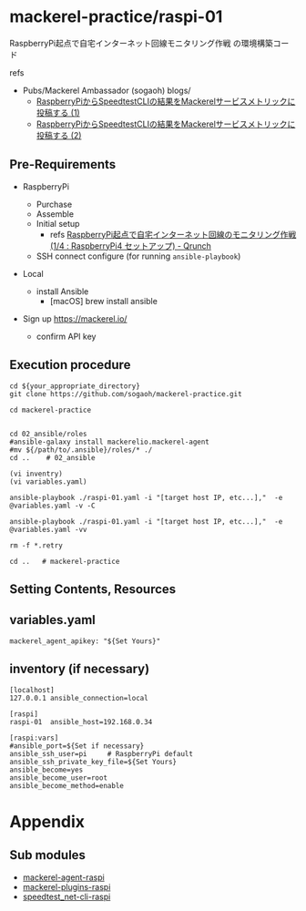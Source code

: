 # mackerel-practice/raspi-01 

RaspberryPi起点で自宅インターネット回線モニタリング作戦 の環境構築コード

refs 
- Pubs/Mackerel Ambassador (sogaoh) blogs/
    - [RaspberryPiからSpeedtestCLIの結果をMackerelサービスメトリックに投稿する (1)](https://esa-pages.io/p/sharing/6641/posts/798/a519fa8de990076c0ed8.html) 
    - [RaspberryPiからSpeedtestCLIの結果をMackerelサービスメトリックに投稿する (2)](https://esa-pages.io/p/sharing/6641/posts/799/7749ccbd8d0d242b410b.html)
    

## Pre-Requirements
- RaspberryPi 
    - Purchase
    - Assemble
    - Initial setup
        - refs [RaspberryPi起点で自宅インターネット回線のモニタリング作戦 (1/4 : RaspberryPi4 セットアップ) - Qrunch](https://qrunch.net/@sogaoh/entries/h4u7lYcCtrOx24Fo)
    - SSH connect configure (for running `ansible-playbook`)

- Local 
    - install Ansible
        - [macOS] brew install ansible

- Sign up https://mackerel.io/
    - confirm API key 


## Execution procedure
```
cd ${your_appropriate_directory}
git clone https://github.com/sogaoh/mackerel-practice.git

cd mackerel-practice
```

```

cd 02_ansible/roles
#ansible-galaxy install mackerelio.mackerel-agent
#mv ${/path/to/.ansible}/roles/* ./ 
cd ..    # 02_ansible

(vi inventry)
(vi variables.yaml)

ansible-playbook ./raspi-01.yaml -i "[target host IP, etc...],"  -e @variables.yaml -v -C

ansible-playbook ./raspi-01.yaml -i "[target host IP, etc...],"  -e @variables.yaml -vv

rm -f *.retry

cd ..   # mackerel-practice
```


## Setting Contents, Resources

## variables.yaml
``` 
mackerel_agent_apikey: "${Set Yours}"
```

## inventory (if necessary)
```
[localhost]
127.0.0.1 ansible_connection=local

[raspi]
raspi-01  ansible_host=192.168.0.34

[raspi:vars]
#ansible_port=${Set if necessary}
ansible_ssh_user=pi     # RaspberryPi default
ansible_ssh_private_key_file=${Set Yours}
ansible_become=yes
ansible_become_user=root
ansible_become_method=enable
```

# Appendix
## Sub modules
- [mackerel-agent-raspi](02_ansible/roles/mackerel-agent-raspi)
- [mackerel-plugins-raspi](02_ansible/roles/mackerel-plugins-raspi)
- [speedtest_net-cli-raspi](02_ansible/roles/speedtest_net-cli-raspi)


<!-- 
# Footnote
-->